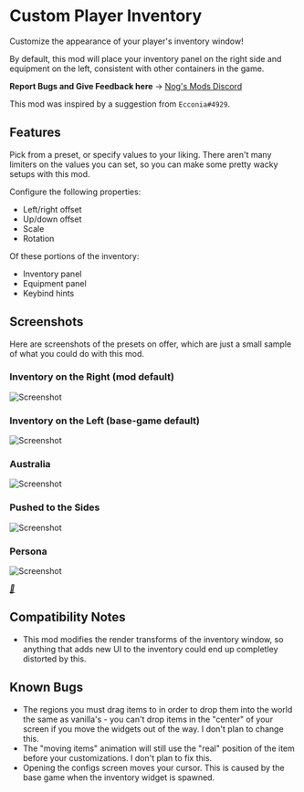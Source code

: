# Custom Player Inventory

Customize the appearance of your player's inventory window!

By default, this mod will place your inventory panel on the right side and equipment on the left, consistent with other containers in the game.

**Report Bugs and Give Feedback here** -> [Nog's Mods Discord](https://discord.gg/nakafUdRfj)

This mod was inspired by a suggestion from `Ecconia#4929`.

## Features

Pick from a preset, or specify values to your liking.
There aren't many limiters on the values you can set,
so you can make some pretty wacky setups with this mod.

Configure the following properties:

* Left/right offset
* Up/down offset
* Scale
* Rotation

Of these portions of the inventory:

* Inventory panel
* Equipment panel
* Keybind hints

## Screenshots

Here are screenshots of the presets on offer,
which are just a small sample of what you could do with this mod.

### Inventory on the Right (mod default)

![Screenshot](https://i.imgur.com/GV8yHrj.jpeg)

### Inventory on the Left (base-game default)

![Screenshot](https://i.imgur.com/gHIHAlh.jpeg)

### Australia

![Screenshot](https://i.imgur.com/H9C21df.jpeg)

### Pushed to the Sides

![Screenshot](https://i.imgur.com/bkBDZDX.jpeg)

### Persona

![Screenshot](https://i.imgur.com/mZGAQjs.jpeg)

_[🎵](https://youtu.be/yr8rlcXjm3E?t=1)_

## Compatibility Notes

* This mod modifies the render transforms of the inventory window, so anything that adds new UI to the inventory could end up completley distorted by this.

## Known Bugs

* The regions you must drag items to in order to drop them into the world the same as vanilla's - you can't drop items in the "center" of your screen if you move the widgets out of the way. I don't plan to change this.
* The "moving items" animation will still use the "real" position of the item before your customizations. I don't plan to fix this.
* Opening the configs screen moves your cursor. This is caused by the base game when the inventory widget is spawned.
